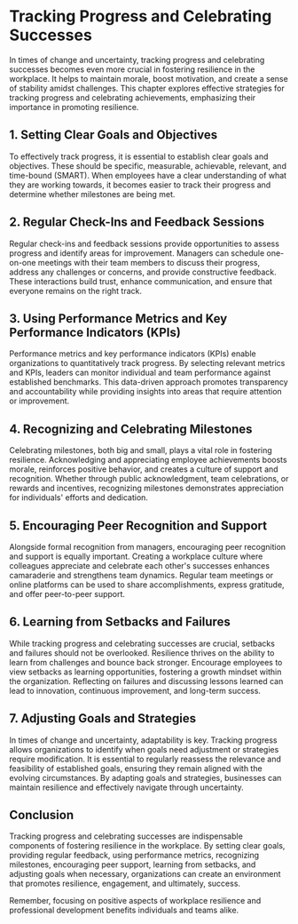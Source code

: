 # Tracking Progress and Celebrating Successes

In times of change and uncertainty, tracking progress and celebrating successes becomes even more crucial in fostering resilience in the workplace. It helps to maintain morale, boost motivation, and create a sense of stability amidst challenges. This chapter explores effective strategies for tracking progress and celebrating achievements, emphasizing their importance in promoting resilience.

## 1\. Setting Clear Goals and Objectives

To effectively track progress, it is essential to establish clear goals and objectives. These should be specific, measurable, achievable, relevant, and time-bound (SMART). When employees have a clear understanding of what they are working towards, it becomes easier to track their progress and determine whether milestones are being met.

## 2\. Regular Check-Ins and Feedback Sessions

Regular check-ins and feedback sessions provide opportunities to assess progress and identify areas for improvement. Managers can schedule one-on-one meetings with their team members to discuss their progress, address any challenges or concerns, and provide constructive feedback. These interactions build trust, enhance communication, and ensure that everyone remains on the right track.

## 3\. Using Performance Metrics and Key Performance Indicators (KPIs)

Performance metrics and key performance indicators (KPIs) enable organizations to quantitatively track progress. By selecting relevant metrics and KPIs, leaders can monitor individual and team performance against established benchmarks. This data-driven approach promotes transparency and accountability while providing insights into areas that require attention or improvement.

## 4\. Recognizing and Celebrating Milestones

Celebrating milestones, both big and small, plays a vital role in fostering resilience. Acknowledging and appreciating employee achievements boosts morale, reinforces positive behavior, and creates a culture of support and recognition. Whether through public acknowledgment, team celebrations, or rewards and incentives, recognizing milestones demonstrates appreciation for individuals' efforts and dedication.

## 5\. Encouraging Peer Recognition and Support

Alongside formal recognition from managers, encouraging peer recognition and support is equally important. Creating a workplace culture where colleagues appreciate and celebrate each other's successes enhances camaraderie and strengthens team dynamics. Regular team meetings or online platforms can be used to share accomplishments, express gratitude, and offer peer-to-peer support.

## 6\. Learning from Setbacks and Failures

While tracking progress and celebrating successes are crucial, setbacks and failures should not be overlooked. Resilience thrives on the ability to learn from challenges and bounce back stronger. Encourage employees to view setbacks as learning opportunities, fostering a growth mindset within the organization. Reflecting on failures and discussing lessons learned can lead to innovation, continuous improvement, and long-term success.

## 7\. Adjusting Goals and Strategies

In times of change and uncertainty, adaptability is key. Tracking progress allows organizations to identify when goals need adjustment or strategies require modification. It is essential to regularly reassess the relevance and feasibility of established goals, ensuring they remain aligned with the evolving circumstances. By adapting goals and strategies, businesses can maintain resilience and effectively navigate through uncertainty.

## Conclusion

Tracking progress and celebrating successes are indispensable components of fostering resilience in the workplace. By setting clear goals, providing regular feedback, using performance metrics, recognizing milestones, encouraging peer support, learning from setbacks, and adjusting goals when necessary, organizations can create an environment that promotes resilience, engagement, and ultimately, success.

Remember, focusing on positive aspects of workplace resilience and professional development benefits individuals and teams alike.
